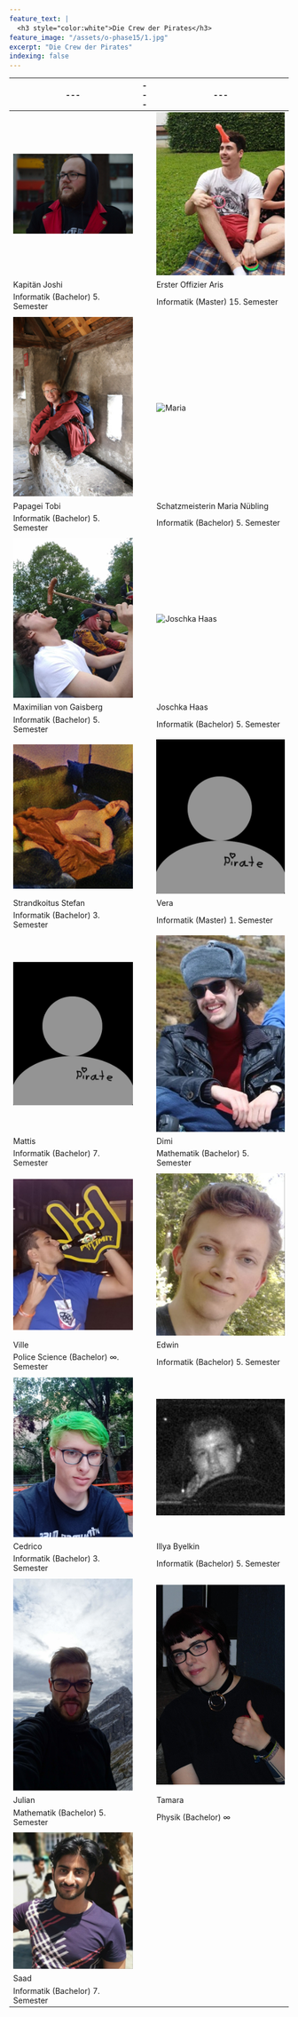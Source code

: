 ```yaml
---
feature_text: |
  <h3 style="color:white">Die Crew der Pirates</h3>
feature_image: "/assets/o-phase15/1.jpg"
excerpt: "Die Crew der Pirates"
indexing: false
---
```


| ---                                                | --- | ---                                              |
| -------------------------------------------------- | --- | ------------------------------------------------ |
| ![Joshua](/assets/crew19/joshua_bauer.jpg)         |     | ![Aris](/assets/crew19/aris_clepe.jpg)           |
| Kapitän Joshi                                      |     | Erster Offizier Aris                             |
| Informatik (Bachelor) 5. Semester                  |     | Informatik (Master) 15. Semester                 |
|                                                    |     |                                                  |
| ![Tobias](/assets/crew19/tobias_erthal.jpg)        |     | ![Maria](/assets/crew19/maria_nübling.jpg)       |
| Papagei Tobi                                       |     | Schatzmeisterin Maria Nübling                    |
| Informatik (Bachelor) 5. Semester                  |     | Informatik (Bachelor) 5. Semester                |
|                                                    |     |                                                  |
| ![Max](/assets/crew19/maximilian_von_gaisberg.jpg) |     | ![Joschka Haas](/assets/crew19/joschka_haas.jpg) |
| Maximilian von Gaisberg                            |     | Joschka Haas                                     |
| Informatik (Bachelor) 5. Semester                  |     | Informatik (Bachelor) 5. Semester                |
|                                                    |     |                                                  |
| ![Stefan](/assets/crew19/stefan_zillober.jpg)      |     | ![Vera](/assets/crew19/blank.jpg)                |
| Strandkoitus Stefan                                |     | Vera                                             |
| Informatik (Bachelor) 3. Semester                  |     | Informatik (Master) 1. Semester                  |
|                                                    |     |                                                  |
| ![Mattis](/assets/crew19/blank.jpg)                |     | ![Dimi](/assets/crew19/dimitry_kornyushkin.jpg)  |
| Mattis                                             |     | Dimi                                             |
| Informatik (Bachelor) 7. Semester                  |     | Mathematik (Bachelor) 5. Semester                |
|                                                    |     |                                                  |
| ![Ville](/assets/crew19/ville.jpg)                 |     | ![Edwin](/assets/crew19/edwin_roos.jpg)          |
| Ville                                              |     | Edwin                                            |
| Police Science (Bachelor) ∞. Semester              |     | Informatik (Bachelor) 5. Semester                |
|                                                    |     |                                                  |
| ![Cedrico](/assets/crew19/cedrico_knoesel.jpg)     |     | ![Illya](/assets/crew19/illya_byelkin.jpg)       |
| Cedrico                                            |     | Illya Byelkin                                    |
| Informatik (Bachelor) 3. Semester                  |     | Informatik (Bachelor) 5. Semester                |
|                                                    |     |                                                  |
| ![Julian](/assets/crew19/julian_doerner.jpg)       |     | ![Tamara](/assets/crew19/tamara.jpg)             |
| Julian                                             |     | Tamara                                           |
| Mathematik (Bachelor) 5. Semester                  |     | Physik (Bachelor) ∞                              |
|                                                    |     |                                                  |
| ![Saad](/assets/crew19/saad.jpg)                   |     |                                                  |
| Saad                                               |     |                                                  |
| Informatik (Bachelor) 7. Semester                  |     |                                                  |
